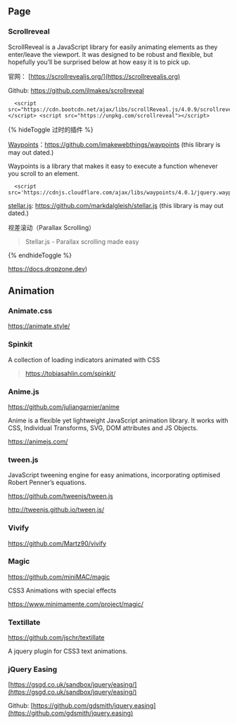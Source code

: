 ## Page

### Scrollreveal

ScrollReveal is a JavaScript library for easily animating elements as they enter/leave the viewport. It was designed to be robust and flexible, but hopefully you’ll be surprised below at how easy it is to pick up.

官网： [https://scrollrevealjs.org/](https://scrollrevealjs.org)

Github: https://github.com/jlmakes/scrollreveal

```
  <script src="https://cdn.bootcdn.net/ajax/libs/scrollReveal.js/4.0.9/scrollreveal.min.js"></script> <script src="https://unpkg.com/scrollreveal"></script>
```

{% hideToggle 过时的插件 %}

[Waypoints](http://imakewebthings.com/waypoints/)：https://github.com/imakewebthings/waypoints (this library is may out dated.)

Waypoints is a library that makes it easy to execute a function whenever you scroll to an element.

```
  <script src='https://cdnjs.cloudflare.com/ajax/libs/waypoints/4.0.1/jquery.waypoints.min.js'/>
```

[stellar.js](https://github.com/markdalgleish/stellar.js): https://github.com/markdalgleish/stellar.js (this library is may out dated.)

视差滚动（Parallax Scrolling）

> Stellar.js - Parallax scrolling made easy

{% endhideToggle %}

https://docs.dropzone.dev)

## Animation

### Animate.css

https://animate.style/

### Spinkit

A collection of loading indicators animated with CSS

> https://tobiasahlin.com/spinkit/

### Anime.js

https://github.com/juliangarnier/anime

Anime is a flexible yet lightweight JavaScript animation library. It works with CSS, Individual Transforms, SVG, DOM attributes and JS Objects.

https://animejs.com/

### tween.js

 JavaScript tweening engine for easy animations, incorporating optimised Robert Penner’s equations.

https://github.com/tweenjs/tween.js

http://tweenjs.github.io/tween.js/

### Vivify

https://github.com/Martz90/vivify

### Magic

https://github.com/miniMAC/magic

CSS3 Animations with special effects

https://www.minimamente.com/project/magic/

### Textillate

https://github.com/jschr/textillate

A jquery plugin for CSS3 text animations.

### jQuery Easing

[https://gsgd.co.uk/sandbox/jquery/easing/](https://gsgd.co.uk/sandbox/jquery/easing/)

Github: [https://github.com/gdsmith/jquery.easing](https://github.com/gdsmith/jquery.easing)
